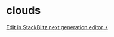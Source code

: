 # clouds

[Edit in StackBlitz next generation editor ⚡️](https://stackblitz.com/~/github.com/Carolinedanslesnuages/clouds)